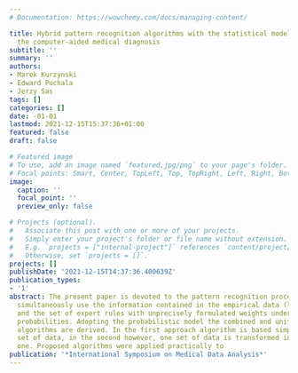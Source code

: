 ```yaml
---
# Documentation: https://wowchemy.com/docs/managing-content/

title: Hybrid pattern recognition algorithms with the statistical model applied to
  the computer-aided medical diagnosis
subtitle: ''
summary: ''
authors:
- Marek Kurzynski
- Edward Puchala
- Jerzy Sas
tags: []
categories: []
date: -01-01
lastmod: 2021-12-15T15:37:36+01:00
featured: false
draft: false

# Featured image
# To use, add an image named `featured.jpg/png` to your page's folder.
# Focal points: Smart, Center, TopLeft, Top, TopRight, Left, Right, BottomLeft, Bottom, BottomRight.
image:
  caption: ''
  focal_point: ''
  preview_only: false

# Projects (optional).
#   Associate this post with one or more of your projects.
#   Simply enter your project's folder or file name without extension.
#   E.g. `projects = ["internal-project"]` references `content/project/deep-learning/index.md`.
#   Otherwise, set `projects = []`.
projects: []
publishDate: '2021-12-15T14:37:36.400639Z'
publication_types:
- '1'
abstract: The present paper is devoted to the pattern recognition procedures that
  simultaneously use the information contained in the empirical data (learning set)
  and the set of expert rules with unprecisely formulated weights understood as conditional
  probabilities. Adopting the probabilistic model the combined and unified recognition
  algorithms are derived. In the first approach algorithm is based simply on the both
  set of data, in the second however, one set of data is transformed into the second
  one. Proposed algorithms were applied practically to
publication: '*International Symposium on Medical Data Analysis*'
---
```

